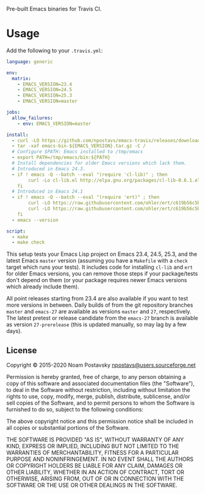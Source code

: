 Pre-built Emacs binaries for Travis CI.

Usage
=====

Add the following to your `.travis.yml`:

``` yaml
language: generic

env:
  matrix:
    - EMACS_VERSION=23.4
    - EMACS_VERSION=24.5
    - EMACS_VERSION=25.3
    - EMACS_VERSION=master

jobs:
  allow_failures:
    - env: EMACS_VERSION=master

install:
  - curl -LO https://github.com/npostavs/emacs-travis/releases/download/bins/emacs-bin-${EMACS_VERSION}.tar.gz
  - tar -xaf emacs-bin-${EMACS_VERSION}.tar.gz -C /
  # Configure $PATH: Emacs installed to /tmp/emacs
  - export PATH=/tmp/emacs/bin:${PATH}
  # Install dependencies for older Emacs versions which lack them.
  # Introduced in Emacs 24.3.
  - if ! emacs -Q --batch --eval "(require 'cl-lib)" ; then
        curl -Lo cl-lib.el http://elpa.gnu.org/packages/cl-lib-0.6.1.el ;
    fi
  # Introduced in Emacs 24.1
  - if ! emacs -Q --batch --eval "(require 'ert)" ; then
        curl -LO https://raw.githubusercontent.com/ohler/ert/c619b56c5bc6a866e33787489545b87d79973205/lisp/emacs-lisp/ert.el &&
        curl -LO https://raw.githubusercontent.com/ohler/ert/c619b56c5bc6a866e33787489545b87d79973205/lisp/emacs-lisp/ert-x.el ;
    fi
  - emacs --version

script:
  - make
  - make check
```

This setup tests your Emacs Lisp project on Emacs 23.4, 24.5, 25.3,
and the latest Emacs `master` version (assuming you have a `Makefile`
with a `check` target which runs your tests).  It includes code for
installing `cl-lib` and `ert` for older Emacs versions, you can remove
those steps if your package/tests don't depend on them (or your
package requires newer Emacs versions which already include them).

All point releases starting from 23.4 are also available if you want
to test more versions in between.  Daily builds of from the git
repository branches `master` and `emacs-27` are available as versions
`master` and `27`, respectively.  The latest pretest or release
candidate from the `emacs-27` branch is available as version
`27-prerelease` (this is updated manually, so may lag by a few days).

License
-------

Copyright © 2015-2020 Noam Postavsky <npostavs@users.sourceforge.net>

Permission is hereby granted, free of charge, to any person obtaining a copy
of this software and associated documentation files (the "Software"), to deal
in the Software without restriction, including without limitation the rights
to use, copy, modify, merge, publish, distribute, sublicense, and/or sell
copies of the Software, and to permit persons to whom the Software is
furnished to do so, subject to the following conditions:

The above copyright notice and this permission notice shall be included in all
copies or substantial portions of the Software.

THE SOFTWARE IS PROVIDED "AS IS", WITHOUT WARRANTY OF ANY KIND, EXPRESS OR
IMPLIED, INCLUDING BUT NOT LIMITED TO THE WARRANTIES OF MERCHANTABILITY, FITNESS
FOR A PARTICULAR PURPOSE AND NONINFRINGEMENT.  IN NO EVENT SHALL THE AUTHORS OR
COPYRIGHT HOLDERS BE LIABLE FOR ANY CLAIM, DAMAGES OR OTHER LIABILITY, WHETHER
IN AN ACTION OF CONTRACT, TORT OR OTHERWISE, ARISING FROM, OUT OF OR IN
CONNECTION WITH THE SOFTWARE OR THE USE OR OTHER DEALINGS IN THE SOFTWARE.
